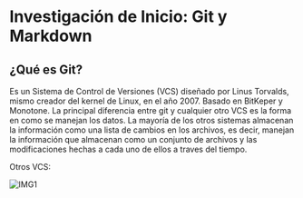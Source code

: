# Investigación de Inicio: Git y Markdown

## ¿Qué es Git?
Es un Sistema de Control de Versiones (VCS) diseñado por Linus Torvalds, mismo creador del kernel de Linux, en el año 2007. Basado en BitKeper y Monotone. La principal diferencia entre git y cualquier otro VCS es la forma en como se manejan los datos. La mayoría de los otros sistemas almacenan la información como una lista de cambios en los archivos, es decir, manejan la información que almacenan como un conjunto de archivos y las modificaciones hechas a cada uno de ellos a traves del tiempo.

Otros VCS:

![IMG1](/archivos/individual/actividad00-inicio/InvestigacionInicialIMG1.png)